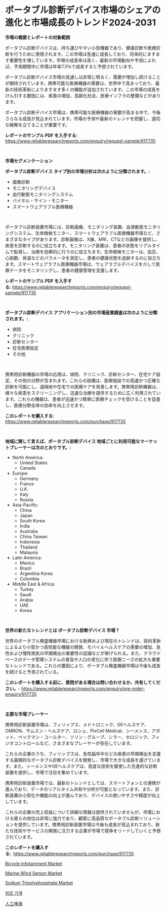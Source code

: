 <p><h1>ポータブル診断デバイス市場のシェアの進化と市場成長のトレンド2024-2031</h1></p><p><strong>市場の概要とレポートの対象範囲</strong></p>
<p><p>ポータブル診断デバイスは、持ち運びやすい小型機器であり、健康診断や医療診断を行うために使用されます。この市場は急速に成長しており、将来的にますます重要性を増しています。市場の成長率は高く、最新の市場動向や予測によれば、予測期間中に市場は年率7.3％で成長すると予想されています。</p><p>ポータブル診断デバイス市場の見通しは非常に明るく、需要が増加し続けることが期待されています。携帯可能な医療機器の需要は、世界中で高まっており、最新の技術革新によりますます多くの機能が追加されています。この市場の成長をけん引する要因には、疾患の増加、高齢化社会、医療インフラの整備などがあります。</p><p>ポータブル診断デバイス市場は、携帯可能な医療機器の需要が高まる中で、今後さらなる成長が見込まれています。市場の予測や最新のトレンドを把握し、適切な戦略を立てることが重要です。</p></p>
<p><strong>レポートのサンプル PDF を入手する:</strong> <a href="https://www.reliableresearchreports.com/enquiry/request-sample/917735">https://www.reliableresearchreports.com/enquiry/request-sample/917735</a></p>
<p>&nbsp;</p>
<p><strong>市場セグメンテーション</strong></p>
<p><strong>ポータブル診断デバイス タイプ別の市場分析は次のように分類されます。:</strong></p>
<p><ul><li>画像診断</li><li>モニタリングデバイス</li><li>血行動態モニタリングシステム</li><li>バイタル・サイン・モニター</li><li>スマートウェアラブル医療機器</li></ul></p>
<p>&nbsp;</p>
<p><p>ポータブル診断装置市場には、診断画像、モニタリング装置、血液動態モニタリングシステム、生命徴候モニター、スマートウェアラブル医療機器市場など、さまざまなタイプがあります。診断画像は、X線、MRI、CTなどの画像を提供し、疾患を診断するのに役立ちます。モニタリング装置は、患者の状態をリアルタイムで監視し、治療を効果的に行うのに役立ちます。生命徴候モニターは、血圧、心拍数、体温などのパラメータを測定し、患者の健康状態を追跡するのに役立ちます。スマートウェアラブル医療機器市場は、ウェアラブルデバイスを介して医療データをモニタリングし、患者の健康管理を支援します。</p></p>
<p><strong>レポートのサンプル PDF を入手する:</strong>&nbsp;<a href="https://www.reliableresearchreports.com/enquiry/request-sample/917735">https://www.reliableresearchreports.com/enquiry/request-sample/917735</a></p>
<p>&nbsp;</p>
<p><strong> ポータブル診断デバイス アプリケーション別の市場産業調査は次のように分類されます。:</strong></p>
<p><ul><li>病院</li><li>クリニック</li><li>診断センター</li><li>在宅医療設定</li><li>その他</li></ul></p>
<p>&nbsp;</p>
<p><p>携帯用診断機器の市場の応用は、病院、クリニック、診断センター、在宅ケア設定、その他の分野が含まれます。これらの設備は、医療施設での高速かつ正確な診断を可能にし、遠隔地や在宅での医療ケアを改善します。携帯用診断機器は、様々な疾患をスクリーニングし、迅速な治療を提供するために広く利用されています。これらの機器は、患者が迅速かつ簡単に医療チェックを受けることを促進し、医療分野全体の効率を向上させます。</p></p>
<p><strong>このレポートを購入する:</strong>&nbsp; <a href="https://www.reliableresearchreports.com/purchase/917735">https://www.reliableresearchreports.com/purchase/917735</a></p>
<p>&nbsp;</p>
<p><strong>地域に関して言えば、ポータブル診断デバイス 地域ごとに利用可能なマーケットプレーヤーは次のとおりです。:</strong></p>
<p><ul>
    <li>
        North America:
        <ul>
            <li>United States</li>
            <li>Canada</li>
        </ul>
    </li>
    <li>
        Europe:
        <ul>
            <li>Germany</li>
            <li>France</li>
            <li>U.K.</li>
            <li>Italy</li>
            <li>Russia</li>
        </ul>
    </li>
    <li>
        Asia-Pacific:
        <ul>
            <li>China</li>
            <li>Japan</li>
            <li>South Korea</li>
            <li>India</li>
            <li>Australia</li>
            <li>China Taiwan</li>
            <li>Indonesia</li>
            <li>Thailand</li>
            <li>Malaysia</li>
        </ul>
    </li>
    <li>
        Latin America:
        <ul>
            <li>Mexico</li>
            <li>Brazil</li>
            <li>Argentina Korea</li>
            <li>Colombia</li>
        </ul>
    </li>
    <li>
        Middle East & Africa:
        <ul>
            <li>Turkey</li>
            <li>Saudi</li>
            <li>Arabia</li>
            <li>UAE</li>
            <li>Korea</li>
        </ul>
    </li>
    </ul></p>
<p>&nbsp;</p>
<p><strong>世界の新たなトレンドとは ポータブル診断デバイス 市場？</strong></p>
<p><p>世界のポータブル検査機器市場における新興および現在のトレンドは、技術革新によるより小型かつ高性能な機器の開発、モバイルヘルスケアの需要の増加、急性および慢性病気の早期検出の重要性の認識などが挙げられる。また、クラウドベースのデータ管理システムの普及や人口の老化に伴う医療ニーズの拡大も重要なトレンドである。これらの要因により、ポータブル検査機器市場は今後も成長を続けると予測されている。</p></p>
<p><strong>このレポートを購入する前に、質問がある場合は問い合わせるか、共有してください。</strong>- <a href="https://www.reliableresearchreports.com/enquiry/pre-order-enquiry/917735">https://www.reliableresearchreports.com/enquiry/pre-order-enquiry/917735</a></p>
<p>&nbsp;</p>
<p><strong>主要な市場プレーヤー</strong></p>
<p><p>携帯用診断装置市場は、フィリップス、メドトロニック、GEヘルスケア、OMRON、サムスン・ヘルスケア、ロシュ、PixCell Medical、シーメンス、アボット、ベックマン・コールター、ソリン・グループ、シラー、ホロジック、フィジオコントロールなど、さまざまなプレーヤーが存在しています。 </p><p>これらの企業のうち、フィリップスは、急性脳卒中などの疾患の早期検出を支援する画期的なポータブル診断デバイスを開発し、市場で大きな成長を遂げています。また、シーメンスやGEヘルスケアは、高度な技術を駆使した先進的な診断装置を提供し、市場で注目を集めています。</p><p>携帯用診断装置市場では、最新のトレンドとしては、スマートフォンとの連携が進んでおり、データのリアルタイム共有や分析が可能となっています。また、診断装置の小型化や機能の向上が進んでおり、デバイスの使いやすさや精度が向上しています。</p><p>これらの企業の売上収益について詳細な情報は提供されていませんが、市場における彼らの地位は非常に強力であり、顧客に高品質なポータブル診断ソリューションを提供しています。携帯用診断装置市場は今後も成長が見込まれており、新たな技術やサービスの開発に注力する企業が市場で競争をリードしていくと予想されています。</p></p>
<p><strong>このレポートを購入する:</strong>&nbsp;&nbsp;<a href="https://www.reliableresearchreports.com/purchase/917735">https://www.reliableresearchreports.com/purchase/917735</a></p>
<p><p><a href="https://github.com/Sarissaschmalingtr6fz2739/Market-Research-Report-List-1/blob/main/bicycle-infotainment-market.md">Bicycle Infotainment Market</a></p><p><a href="https://github.com/jodemen/Market-Research-Report-List-1/blob/main/marine-wind-sensor-market.md">Marine Wind Sensor Market</a></p><p><a href="https://view.publitas.com/reportprime-1/sodium-tripolyphosphate-market-research-report-provides-thorough-industry-overview-which-offers-an-in-depth-analysis-of-product-trends-and-new-market-divisions/">Sodium Tripolyphosphate Market</a></p><p><a href="https://medium.com/@whitneyboyettebo9kiw7yr13/%ED%94%BC%EB%A1%9C-%ED%95%B4%EC%84%9D-%EA%B8%B0%EA%B3%84-%EC%8B%9C%EC%9E%A5-%EC%A7%80%ED%91%9C-%EC%8B%9C%EC%9E%A5-%EC%A0%90%EC%9C%A0%EC%9C%A8-%ED%8A%B8%EB%A0%8C%EB%93%9C-%EB%B0%8F-%EC%84%B1%EC%9E%A5-%ED%8C%A8%ED%84%B4-%ED%95%B4%EB%8F%85-193042717695">피로 기계</a></p><p><a href="https://medium.com/@danilocardozo_82/%E4%BA%BA%E5%B7%A5%E5%94%BE%E6%B6%B2%E5%B8%82%E5%A0%B4-%E7%A8%AE%E9%A1%9E-%E7%94%A8%E9%80%94-%E3%81%8A%E3%82%88%E3%81%B3%E5%9C%B0%E7%90%86%E3%81%AB%E3%82%88%E3%82%8B%E5%8C%85%E6%8B%AC%E7%9A%84%E8%A9%95%E4%BE%A1-7ab568e50c7d">人工唾液</a></p></p>